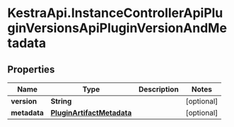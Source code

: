 # KestraApi.InstanceControllerApiPluginVersionsApiPluginVersionAndMetadata

## Properties

Name | Type | Description | Notes
------------ | ------------- | ------------- | -------------
**version** | **String** |  | [optional] 
**metadata** | [**PluginArtifactMetadata**](PluginArtifactMetadata.md) |  | [optional] 


